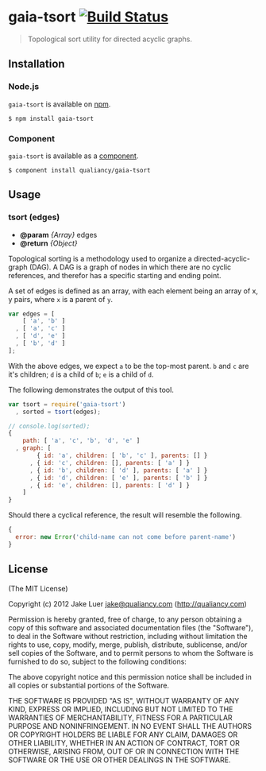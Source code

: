 # gaia-tsort [![Build Status](https://secure.travis-ci.org/qualiancy/gaia-tsort.png?branch=master)](https://travis-ci.org/qualiancy/gaia-tsort)

> Topological sort utility for directed acyclic graphs.

## Installation

### Node.js

`gaia-tsort` is available on [npm](http://npmjs.org).

    $ npm install gaia-tsort

### Component

`gaia-tsort` is available as a [component](https://github.com/component/component).

    $ component install qualiancy/gaia-tsort

## Usage

### tsort (edges)

* **@param** _{Array}_ edges 
* **@return** _{Object}_  

Topological sorting is a methodology used to organize a
directed-acyclic-graph (DAG). A DAG is a graph of nodes in
which there are no cyclic references, and therefor has
a specific starting and ending point.

A set of edges is defined as an array, with each element being
an array of x, y pairs, where `x` is a parent of `y`.

```js
var edges = [
    [ 'a', 'b' ]
  , [ 'a', 'c' ]
  , [ 'd', 'e' ]
  , [ 'b', 'd' ]
];
```

With the above edges, we expect `a` to be the top-most parent.
`b` and `c` are it's children; `d` is a child of `b`; `e` is a
child of `d`.

The following demonstrates the output of this tool.

```js
var tsort = require('gaia-tsort')
  , sorted = tsort(edges);

// console.log(sorted);
{
    path: [ 'a', 'c', 'b', 'd', 'e' ]
  , graph: [
        { id: 'a', children: [ 'b', 'c' ], parents: [] }
      , { id: 'c', children: [], parents: [ 'a' ] }
      , { id: 'b', children: [ 'd' ], parents: [ 'a' ] }
      , { id: 'd', children: [ 'e' ], parents: [ 'b' ] }
      , { id: 'e', children: [], parents: [ 'd' ] }
    ]
}
```

Should there a cyclical reference, the result will resemble the following.

```js
{
  error: new Error('child-name can not come before parent-name')
}
```



## License

(The MIT License)

Copyright (c) 2012 Jake Luer <jake@qualiancy.com> (http://qualiancy.com)

Permission is hereby granted, free of charge, to any person obtaining a copy
of this software and associated documentation files (the "Software"), to deal
in the Software without restriction, including without limitation the rights
to use, copy, modify, merge, publish, distribute, sublicense, and/or sell
copies of the Software, and to permit persons to whom the Software is
furnished to do so, subject to the following conditions:

The above copyright notice and this permission notice shall be included in
all copies or substantial portions of the Software.

THE SOFTWARE IS PROVIDED "AS IS", WITHOUT WARRANTY OF ANY KIND, EXPRESS OR
IMPLIED, INCLUDING BUT NOT LIMITED TO THE WARRANTIES OF MERCHANTABILITY,
FITNESS FOR A PARTICULAR PURPOSE AND NONINFRINGEMENT. IN NO EVENT SHALL THE
AUTHORS OR COPYRIGHT HOLDERS BE LIABLE FOR ANY CLAIM, DAMAGES OR OTHER
LIABILITY, WHETHER IN AN ACTION OF CONTRACT, TORT OR OTHERWISE, ARISING FROM,
OUT OF OR IN CONNECTION WITH THE SOFTWARE OR THE USE OR OTHER DEALINGS IN
THE SOFTWARE.
